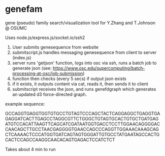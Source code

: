 # genefam
gene (pseudo) family search/visualization tool for Y.Zhang and T.Johnson @ OSUMC


Uses node.js/express.js/socket.io/ssh2

1. User submits genesequence from website
2. submitscript.js handles messaging genesequence from client to server (index.js)
3. server runs 'getjson' function, logs into osc via ssh, runs a batch job to generate json (see: https://www.osc.edu/supercomputing/batch-processing-at-osc/job-submission)
4. function then checks (every 5 secs) if output json exists
5. if it exists, it outputs content via cat, reads it, then sends it to client
6. submitscript receives the json, and runs genefdgraph which generates an updated d3 force-directed graph.

example sequence: 

GCCAGGTGAGGTGGTGTGCCTGTAGTCCCAGCTACTCAGGAGGCTGAGGTGAGAGGATCACTTGAGCCTAGGCGTTCTGGGCTGTAGTGCACTGTGCTGATGAGATGTCCACATTAAGTTCAGCATCGATAATGGTGACCTCCTTGGAACAGGGGACCAACAGCTTGCCTAACGAGGGGTGAACCAGCCCAGGTTGGAAACAAAGCAGCTCAAAACTCCCATGGTGATCAGTAGTGGGATTGTGCCTATGAATAGCCACTGCACTCCAGCCAAGGCAACACAGTGAGACTCCATCTCT

Takes about 4 min to run
